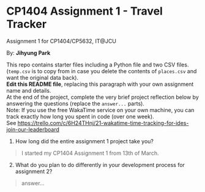 # CP1404 Assignment 1 - Travel Tracker
Assignment 1 for CP1404/CP5632, IT@JCU

By: **Jihyung Park**  


This repo contains starter files including a Python file and two CSV files.  
(`temp.csv` is to copy from in case you delete the contents of `places.csv` and want the original data back).  
**Edit this README file**, replacing this paragraph with your own assignment name and details.  
At the end of the project, complete the very brief project reflection below by answering the questions (replace the `answer...` parts).  
Note: If you use the free WakaTime service on your own machine, you can track exactly how long you spent in code (over one week).  
See https://trello.com/c/6H24THnj/21-wakatime-time-tracking-for-ides-join-our-leaderboard

1. How long did the entire assignment 1 project take you?
> I started my CP1404 Assignment 1 from 13th of March.

2. What do you plan to do  differently in your development process for assignment 2?
> answer...
